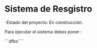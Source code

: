<h1> Sistema de Resgistro </h1>

-Estado del proyecto: En construcción. 

Para ejecutar el sistema debes poner :

```dfbo````
